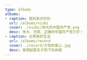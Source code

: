 ```yaml
---
type: albums
albums:
- caption: 我的高光时刻
  url: /albums/niubi
  cover: ./niubi/伟大的中国共产党.png
  desc: 伟大、光荣、正确的中国共产党万岁！
- caption: 记录美好生活
  url: /albums/record
  cover: ./record/夕阳的爱心.jpg
  desc: 我想起那天夕阳下的奔跑
---
```



